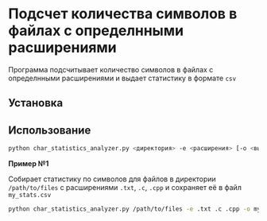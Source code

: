 # Подсчет количества символов в файлах с определнными расширениями
Программа подсчитывает количество символов в файлах с определнными расширениями и выдает статистику в формате `csv`

## Установка

## Использование
```sh
python char_statistics_analyzer.py <директория> -e <расширения> [-o <выходной_файл.csv>]
```

**Пример №1**

Собирает статистику по символов для файлов в директории `/path/to/files` с расширениями `.txt`, `.c`, `.cpp` и сохраняет её в файл `my_stats.csv`
```sh
python char_statistics_analyzer.py /path/to/files -e .txt .c .cpp -o my_stats.csv
```
